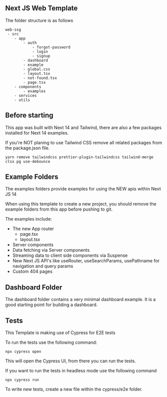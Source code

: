 ## Next JS Web Template

The folder structure is as follows

```
web-ssg
 - src
    - app
        - auth
            - forgot-password
            - login
            - signup
        - dashboard
        - example
        - global.css
        - layout.tsx
        - not-found.tsx
        - page.tsx
    - components
        - examples
    - services
    - utils
```

## Before starting

This app was built with Next 14 and Tailwind, there are also a few packages installed for Next 14 examples.

If you're NOT planing to use Tailwind CSS remove all related packages from the package.json file.

```
yarn remove tailwindcss prettier-plugin-tailwindcss tailwind-merge clsx pg use-debounce
```

## Example Folders

The examples folders provide examples for using the NEW apis within Next JS 14

When using this template to create a new project, you should remove the example folders from this app before pushing to git.

The examples include:

- The new App router
  - page.tsx
  - layout.tsx
- Server components
- Data fetching via Server components
- Streaming data to client side components via Suspense
- New Next JS API's like useRouter, useSearchParams, usePathname for navigation and query params
- Custom 404 pages

## Dashboard Folder

The dashboard folder contains a very minimal dashboard example. It is a good starting point for building a dashboard.

## Tests

This Template is making use of Cypress for E2E tests

To run the tests use the following command:

```
npx cypress open
```

This will open the Cypress UI, from there you can run the tests.

If you want to run the tests in headless mode use the following command

```
npx cypress run
```

To write new tests, create a new file within the cypress/e2e folder.
